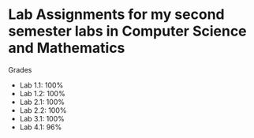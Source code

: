 # Lab Assignments for my second semester labs in Computer Science and Mathematics
<p>Grades</p>
<ul>
  <li>Lab 1.1: 100%</li>
  <li>Lab 1.2: 100%</li>
  <li>Lab 2.1: 100%</li>
  <li>Lab 2.2: 100%</li>
  <li>Lab 3.1: 100%</li>
  <li>Lab 4.1: 96%</li>
</ul>
